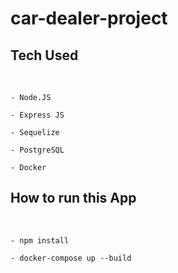 # car-dealer-project

## Tech Used
</br>

```
- Node.JS

- Express JS

- Sequelize

- PostgreSQL

- Docker
```


## How to run this App
</br>

```
- npm install

- docker-compose up --build
```